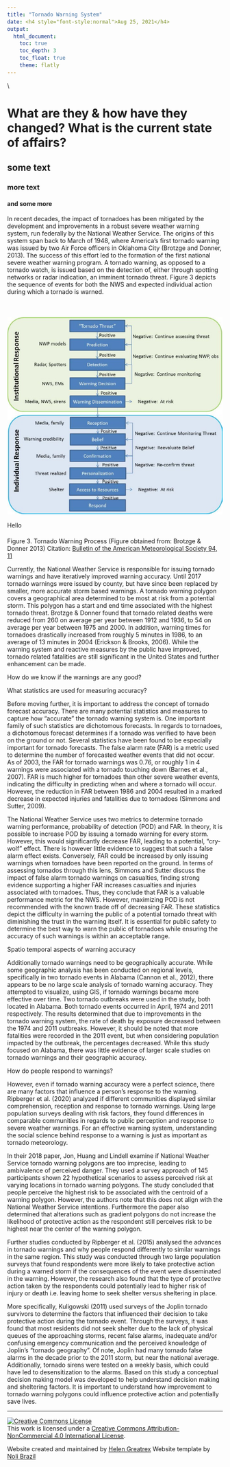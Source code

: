 ```yaml
---
title: "Tornado Warning System"
date: <h4 style="font-style:normal">Aug 25, 2021</h4>
output: 
  html_document:
    toc: true
    toc_depth: 3
    toc_float: true
    theme: flatly
---
```


<style>
h1.title {
  font-weight: bold;
  font-family: Arial;  
}

h2.title {
  font-family: Arial;  
}

.figure {
   margin-top: 20px;
   margin-bottom: 20px;
}

</style>

<style type="text/css">
#TOC {
  font-size: 13px;
  font-family: Arial;
}
</style>

\


# What are they & how have they changed? What is the current state of affairs?

## some text

### more text

#### and some more

In recent decades, the impact of tornadoes has been mitigated by the development and improvements in a robust severe weather warning system, run federally by the National Weather Service.   The origins of this system span back to March of 1948, where America’s first tornado warning was issued by two Air Force officers in Oklahoma City (Brotzge and Donner, 2013).  The success of this effort led to the formation of the first national severe weather warning program.  A tornado warning, as opposed to a tornado watch, is issued based on the detection of, either through spotting networks or radar indication, an imminent tornado threat.  Figure 3 depicts the sequence of events for both the NWS and expected individual action during which a tornado is warned.

<br>


<div class="figure">
<img src="NWS_warning.jpg" alt="Hello" width="676" />
<p class="caption">Hello</p>
</div>

Figure 3.  Tornado Warning Process (Figure obtained from: Brotzge & Donner 2013)
Citation: [Bulletin of the American Meteorological Society 94, 11](https://journals.ametsoc.org/view/journals/bams/94/11/bams-d-12-00147.1.xml)

Currently, the National Weather Service is responsible for issuing tornado warnings and have iteratively improved warning accuracy. Until 2017 tornado warnings were issued by county, but have since been replaced by smaller, more accurate storm based warnings.  A tornado warning polygon covers a geographical area determined to be most at risk from a potential storm.  This polygon has a start and end time associated with the highest tornado threat.  Brotzge & Donner found that tornado related deaths were reduced from 260 on average per year between 1912 and 1936, to 54 on average per year between 1975 and 2000.  In addition, warning times for tornadoes drastically increased from roughly 5 minutes in 1986, to an average of 13 minutes in 2004 (Erickson & Brooks, 2006).  While the warning system and reactive measures by the public have improved, tornado related fatalities are still significant in the United States and further enhancement can be made.

How do we know if the warnings are any good?

What statistics are used for measuring accuracy?

Before moving further, it is important to address the concept of tornado forecast accuracy.  There are many potential statistics and measures to capture how “accurate” the tornado warning system is.  One important family of such statistics are dichotomous forecasts.  In regards to tornadoes, a dichotomous forecast determines if a tornado was verified to have been on the ground or not.  Several statistics have been found to be especially important for tornado forecasts. The false alarm rate (FAR) is a metric used to determine the number of forecasted weather events that did not occur.  As of 2003, the FAR for tornado warnings was 0.76, or roughly 1 in 4 warnings were associated with a tornado touching down (Barnes et al., 2007).  FAR is much higher for tornadoes than other severe weather events, indicating the difficulty in predicting when and where a tornado will occur.  However, the reduction in FAR between 1986 and 2004 resulted in a marked decrease in expected injuries and fatalities due to tornadoes (Simmons and Sutter, 2009).

The National Weather Service uses two metrics to determine tornado warning performance, probability of detection (POD) and FAR.  In theory, it is possible to increase POD by issuing a tornado warning for every storm.  However, this would significantly decrease FAR, leading to a potential, “cry-wolf” effect.  There is however little evidence to suggest that such a false alarm effect exists.  Conversely, FAR could be increased by only issuing warnings when tornadoes have been reported on the ground.  In terms of assessing tornados through this lens, Simmons and Sutter discuss the impact of false alarm tornado warnings on casualties, finding strong evidence supporting a higher FAR increases casualties and injuries associated with tornadoes.  Thus, they conclude that FAR is a valuable performance metric for the NWS.  However, maximizing POD is not recommended with the known trade off of decreasing FAR.  These statistics depict the difficulty in warning the public of a potential tornado threat with diminishing the trust in the warning itself.  It is essential for public safety to determine the best way to warn the public of tornadoes while ensuring the accuracy of such warnings is within an acceptable range.

Spatio temporal aspects of warning accuracy

Additionally tornado warnings need to be geographically accurate.  While some geographic analysis has been conducted on regional levels, specifically in two tornado events in Alabama (Cannon et al., 2012), there appears to be no large scale analysis of tornado warning accuracy.  They attempted to visualize, using GIS, if tornado warnings became more effective over time.  Two tornado outbreaks were used in the study, both located in Alabama.  Both tornado events occurred in April, 1974 and 2011 respectively.  The results determined that due to improvements in the tornado warning system, the rate of death by exposure decreased between the 1974 and 2011 outbreaks.  However, it should be noted that more fatalities were recorded in the 2011 event, but when considering population impacted by the outbreak, the percentages decreased.  While this study focused on Alabama, there was little evidence of larger scale studies on tornado warnings and their geographic accuracy. 

How do people respond to warnings?

However, even if tornado warning accuracy were a perfect science, there are many factors that influence a person’s response to the warning. Ripberger et al. (2020) analyzed if different communities displayed similar comprehension, reception and response to tornado warnings.  Using large population surveys dealing with risk factors, they found differences in comparable communities in regards to public perception and response to severe weather warnings.  For an effective warning system, understanding the social science behind response to a warning is just as important as tornado meteorology. 

In their 2018 paper,  Jon, Huang and Lindell examine if National Weather Service tornado warning polygons are too imprecise, leading to ambivalence of perceived danger. They used a survey approach of 145 participants shown 22 hypothetical scenarios to assess perceived risk at varying locations in tornado warning polygons.  The study concluded that people perceive the highest risk to be associated with the centroid of a warning polygon.  However, the authors note that this does not align with the National Weather Service intentions.  Furthermore the paper also determined that alterations such as gradient polygons do not increase the likelihood of protective action as the respondent still perceives risk to be highest near the center of the warning polygon.  

Further studies conducted by Ripberger et al. (2015) analysed the advances in tornado warnings and why people respond differently to similar warnings in the same region.  This study was conducted through two large population surveys that found respondents were more likely to take protective action during a warned storm if the consequences of the event were disseminated in the warning.  However, the research also found that the type of protective action taken by the respondents could potentially lead to higher risk of injury or death i.e. leaving home to seek shelter versus sheltering in place.  

More specifically, Kuligowski (2011) used surveys of the Joplin tornado survivors to determine the factors that influenced their decision to take protective action during the tornado event.  Through the surveys, it was found that most residents did not seek shelter due to the lack of physical queues of the approaching storms, recent false alarms, inadequate and/or confusing emergency communication and the perceived knowledge of Joplin’s “tornado geography”.  Of note, Joplin had many tornado false alarms in the decade prior to the 2011 storm, but near the national average.  Additionally, tornado sirens were tested on a weekly basis, which could have led to desensitization to the alarms.  Based on this study a conceptual decision making model was developed to help understand decision making and sheltering factors.  It is important to understand how improvement to tornado warning polygons could influence protective action and potentially save lives.   



***

<a rel="license" href="http://creativecommons.org/licenses/by-nc/4.0/"><img alt="Creative Commons License" style="border-width:0" src="https://i.creativecommons.org/l/by-nc/4.0/88x31.png" /></a><br />This work is licensed under a <a rel="license" href="http://creativecommons.org/licenses/by-nc/4.0/">Creative Commons Attribution-NonCommercial 4.0 International License</a>.


Website created and maintained by [Helen Greatrex](https://www.geog.psu.edu/directory/helen-greatrex)
Website template by [Noli Brazil](https://nbrazil.faculty.ucdavis.edu/)
